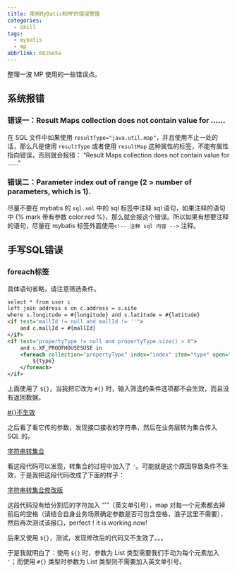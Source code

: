 ```yaml
---
title: 使用MyBatis和MP的错误整理
categories:
  - Skill
tags:
  - mybatis
  - mp
abbrlink: 681be5a
---
```


整理一波 MP 使用的一些错误点。

<!-- more -->

## 系统报错

### 错误一：Result Maps collection does not contain value for ……

在 SQL 文件中如果使用 `resultType="java.util.map"`，并且使用不止一处的话，那么凡是使用 `resultType` 或者使用 `resultMap` 这种属性的标签，不能有属性指向错误，否则就会报错： “Result Maps collection does not contain value for ……”

### 错误二：Parameter index out of range (2 > number of parameters, which is 1).

尽量不要在 mybatis 的 `sql.xml` 中的 sql 标签中注释 sql 语句，如果注释的语句中 {% mark 带有参数 color:red %}，那么就会报这个错误。所以如果有想要注释的语句，尽量在 mybatis 标签外面使用`<!-- 注释 sql 内容 -->` 注释。

## 手写SQL错误

### foreach标签

具体语句省略，请注意筛选条件。

```xml
select * from user c
left join address s on c.address = s.site
where s.longitude = #{longitude} and s.latitude = #{latitude}
<if test="mallId != null and mallId != ''">
    and c.mallId = #{mallId}
</if>
<if test="propertyType != null and propertyType.size() > 0">
    and c.XF_PROOFHOUSESUSE in
    <foreach collection="propertyType" index="index" item="type" open="(" separator="," close=")">
        ${type}
    </foreach>
</if>
```

上面使用了 `${}`，当我把它改为 `#{}` 时，输入筛选的条件选项都不会生效，而且没有返回数据。

[#{}不生效](./../../../../images/${}.png)

之后看了看它传的参数，发现接口接收的字符串，然后在业务层转为集合传入 SQL 的。

[字符串转集合](./../../../../images/Snipaste_2022-11-18_17-26-59.png)

看这段代码可以发现，转集合的过程中加入了 `'`。可能就是这个原因导致条件不生效，于是我把这段代码改成了下面的样子：

[字符串转集合修改版](./../../../../images/Snipaste_2022-11-18_15-28-54.png)

这段代码没有给分割后的字符加入 “'”（英文单引号），map 对每一个元素都去掉前后的空格（请结合自身业务场景确定参数是否可包含空格，浪子这里不需要），然后再次测试该接口，perfect！it is working now!

后来又使用 `${}`，测试，发现修改后的代码又不生效了。。。

于是我就明白了：使用 `${}` 时，参数为 List 类型需要我们手动为每个元素加入 `'`；而使用 `#{}` 类型时参数为 List 类型则不需要加入英文单引号。
